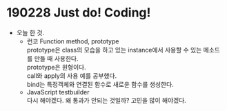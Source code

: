 <h1>190228 Just do! Coding!</h1>

- 오늘 한 것. 
  - 런코 Function method, prototype<br>
    prototype은 class의 모습을 하고 있는 instance에서 사용할 수 있는 메소드를 만들 때 사용한다.<br>
    prototype은 원형이다.<br>
    call와 apply의 사용 예를 공부했다.<br>
    bind는 특정객체와 연결된 함수로 새로운 함수를 생성한다.<br>
  - JavaScript testbuilder<br> 
    다시 해야겠다. 왜 통과가 안되는 것일까? 고민을 많이 해야겠다. 